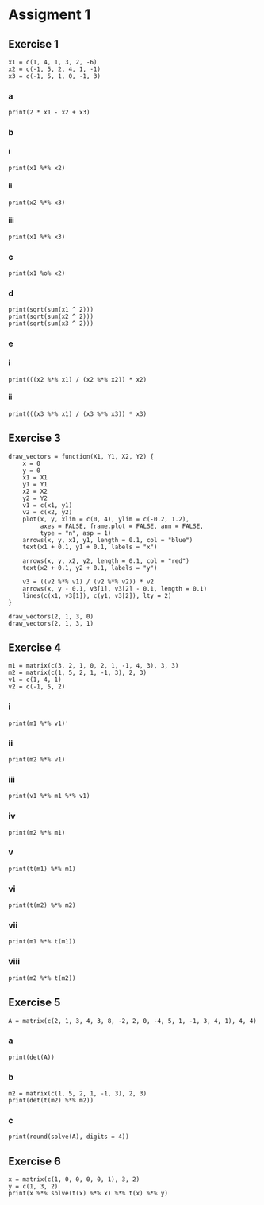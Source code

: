 # Assigment 1

## Exercise 1

```
x1 = c(1, 4, 1, 3, 2, -6)
x2 = c(-1, 5, 2, 4, 1, -1)
x3 = c(-1, 5, 1, 0, -1, 3)
```

### a
```
print(2 * x1 - x2 + x3)
```

### b
#### i
```
print(x1 %*% x2)
```
#### ii
```
print(x2 %*% x3)
```
#### iii
```
print(x1 %*% x3)
```

### c
```
print(x1 %o% x2)
```

### d
```
print(sqrt(sum(x1 ^ 2)))
print(sqrt(sum(x2 ^ 2)))
print(sqrt(sum(x3 ^ 2)))
```

### e
#### i
```
print(((x2 %*% x1) / (x2 %*% x2)) * x2)
```
#### ii
```
print(((x3 %*% x1) / (x3 %*% x3)) * x3)
```

## Exercise 3
```
draw_vectors = function(X1, Y1, X2, Y2) {
    x = 0
    y = 0
    x1 = X1
    y1 = Y1
    x2 = X2
    y2 = Y2
    v1 = c(x1, y1)
    v2 = c(x2, y2)
    plot(x, y, xlim = c(0, 4), ylim = c(-0.2, 1.2),
         axes = FALSE, frame.plot = FALSE, ann = FALSE,
         type = "n", asp = 1)
    arrows(x, y, x1, y1, length = 0.1, col = "blue")
    text(x1 + 0.1, y1 + 0.1, labels = "x")

    arrows(x, y, x2, y2, length = 0.1, col = "red")
    text(x2 + 0.1, y2 + 0.1, labels = "y")

    v3 = ((v2 %*% v1) / (v2 %*% v2)) * v2
    arrows(x, y - 0.1, v3[1], v3[2] - 0.1, length = 0.1)
    lines(c(x1, v3[1]), c(y1, v3[2]), lty = 2)
}

draw_vectors(2, 1, 3, 0)
draw_vectors(2, 1, 3, 1)
```

## Exercise 4
```
m1 = matrix(c(3, 2, 1, 0, 2, 1, -1, 4, 3), 3, 3)
m2 = matrix(c(1, 5, 2, 1, -1, 3), 2, 3)
v1 = c(1, 4, 1)
v2 = c(-1, 5, 2)
```

### i
```
print(m1 %*% v1)'
```
### ii
```
print(m2 %*% v1)
```
### iii
```
print(v1 %*% m1 %*% v1)
```
### iv
```
print(m2 %*% m1)
```
### v
```
print(t(m1) %*% m1)
```
### vi
```
print(t(m2) %*% m2)
```
### vii
```
print(m1 %*% t(m1))
```
### viii
```
print(m2 %*% t(m2))
```


## Exercise 5
```
A = matrix(c(2, 1, 3, 4, 3, 8, -2, 2, 0, -4, 5, 1, -1, 3, 4, 1), 4, 4)
```
### a
```
print(det(A))
```
### b
```
m2 = matrix(c(1, 5, 2, 1, -1, 3), 2, 3)
print(det(t(m2) %*% m2))
```
### c
```
print(round(solve(A), digits = 4))
```

## Exercise 6
```
x = matrix(c(1, 0, 0, 0, 0, 1), 3, 2)
y = c(1, 3, 2)
print(x %*% solve(t(x) %*% x) %*% t(x) %*% y)
```